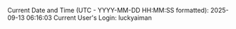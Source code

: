 Current Date and Time (UTC - YYYY-MM-DD HH:MM:SS formatted): 2025-09-13 06:16:03
Current User's Login: luckyaiman
